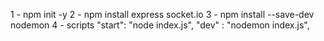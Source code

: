 1 - npm init -y
2 - npm install express socket.io
3 - npm install --save-dev nodemon
4 - scripts
    "start": "node index.js",
    "dev" : "nodemon index.js",